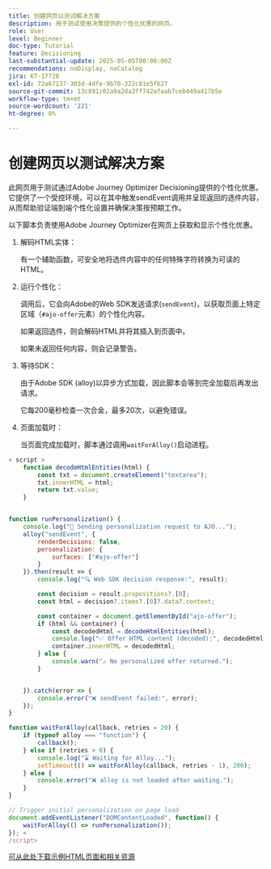```yaml
---
title: 创建网页以测试解决方案
description: 用于测试使用决策提供的个性化优惠的网页。
role: User
level: Beginner
doc-type: Tutorial
feature: Decisioning
last-substantial-update: 2025-05-05T00:00:00Z
recommendations: noDisplay, noCatalog
jira: KT-17728
exl-id: 72a67137-303d-4dfe-9b70-322c81e5fb27
source-git-commit: 13c891c02a9a2da3ff742afaab7ceb449a417b5e
workflow-type: tm+mt
source-wordcount: '221'
ht-degree: 0%

---
```


# 创建网页以测试解决方案

此网页用于测试通过Adobe Journey Optimizer Decisioning提供的个性化优惠。 它提供了一个受控环境，可以在其中触发sendEvent调用并呈现返回的选件内容，从而帮助验证端到端个性化设置并确保决策按预期工作。

以下脚本负责使用Adobe Journey Optimizer在网页上获取和显示个性化优惠。

1. 解码HTML实体：

   有一个辅助函数，可安全地将选件内容中的任何特殊字符转换为可读的HTML。

1. 运行个性化：

   调用后，它会向Adobe的Web SDK发送请求(`sendEvent`)，以获取页面上特定区域（`#ajo-offer`元素）的个性化内容。

   如果返回选件，则会解码HTML并将其插入到页面中。

   如果未返回任何内容，则会记录警告。

1. 等待SDK：

   由于Adobe SDK (alloy)以异步方式加载，因此脚本会等到完全加载后再发出请求。

   它每200毫秒检查一次合金，最多20次，以避免错误。

1. 页面加载时：

   当页面完成加载时，脚本通过调用`waitForAlloy()`启动进程。



```javascript
< script >
    function decodeHtmlEntities(html) {
        const txt = document.createElement("textarea");
        txt.innerHTML = html;
        return txt.value;
    }


function runPersonalization() {
    console.log("🚀 Sending personalization request to AJO...");
    alloy("sendEvent", {
        renderDecisions: false,
        personalization: {
            surfaces: ["#ajo-offer"]
        }
    }).then(result => {
        console.log("🔍 Web SDK decision response:", result);

        const decision = result.propositions?.[0];
        const html = decision?.items?.[0]?.data?.content;

        const container = document.getElementById("ajo-offer");
        if (html && container) {
            const decodedHtml = decodeHtmlEntities(html);
            console.log("✅ Offer HTML content (decoded):", decodedHtml);
            container.innerHTML = decodedHtml;
        } else {
            console.warn("⚠️ No personalized offer returned.");
        }


    }).catch(error => {
        console.error("❌ sendEvent failed:", error);
    });
}

function waitForAlloy(callback, retries = 20) {
    if (typeof alloy === "function") {
        callback();
    } else if (retries > 0) {
        console.log("⌛ Waiting for Alloy...");
        setTimeout(() => waitForAlloy(callback, retries - 1), 200);
    } else {
        console.error("❌ alloy is not loaded after waiting.");
    }
}

// Trigger initial personalization on page load
document.addEventListener("DOMContentLoaded", function() {
    waitForAlloy(() => runPersonalization());
}); <
/script>
```

[可从此处下载示例HTML页面和相关资源](assets/web-page-assets.zip)

